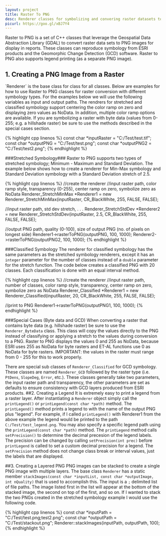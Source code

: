 ```yaml
---
layout: project
title: Raster To PNG
desc: Renderer classes for symbolizing and convering raster datasets to PNG images in C++
picurl: https://goo.gl/xBJ7Y4
---
```

Raster to PNG is a set of C++ classes that leverage the Geospatial Data Abstraction Library (GDAL) to convert raster data sets to PNG images for display in reports. These classes can reproduce symbology from ESRI products and the Geomorphic Change Detection (GCD) software. Raster to PNG also supports legend printing (as a separate PNG image).

<h2>1. Creating a PNG Image from a Raster</h2>
`Renderer` is the base class for class for all classes. Below are examples for how to use Raster to PNG classes for raster conversion with different symbology types. For the examples below we will use the following variables as input and output paths. The rendrers for stretched and classified symbology support centering the color ramp on zero and displaying zero values as NoData. In addition, multiple color ramp options are available. If you are symbolizing a raster with byte data (values from 0-255; e.g. a hillshade raster) be sure to use the methods described in the special cases section.

{% highlight cpp linenos %}
const char *inputRaster = "C:/Test/test.tif";
const char *outputPNG = "C:/Test/test.png";
const char *outputPNG2 = "C:/Test/test2.png";
{%  endhighlight %}
 
###Stretched Symbology###
Raster to PNG supports two types of stretched symbology; Minimum - Maximum and Standard Deviation. The example below shows how to create a renderer for Min-Max symbology and Standard Deviation symbology with a Standard Deviation stretch of 2.5.

{% highlight cpp linenos %}
//create the renderer
//input raster path, color ramp style, transparency (0-255), center ramp on zero, symbolize zero as NoData
Renderer_StretchMinMax *Renderer1 = new Renderer_StretchMinMax(inputRaster, CR_BlackWhite, 255, FALSE, FALSE);

//input raster path, std dev stretch, . . . 
Renderer_StretchStdDev *Renderer2 = new Renderer_StretchStdDev(inputRaster, 2.5, CR_BlackWhite, 255, FALSE, FALSE);

//output PNG path, quality (0-100), size of output PNG (no. of pixels on longest side)
Renderer1->rasterToPNG(outputPNG, 100, 1000);
Renderer2->rasterToPNG(outputPNG2, 100, 1000);
{%  endhighlight %}
   
###Classified Symbology
The renderer for classified symbology has the same parameters as the stretched symbology renderers, except it has an `integer` parameter for the number of classes instead of a `double` parameter for the stretch function. The code below creates a classified PNG with 20 classes. Each classification is done with an equal interval method.

{% highlight cpp linenos %}
//create the renderer
//input raster path, number of classes, color ramp style, transparency, center ramp on zero, symbolize zero as NoData
Renderer_Classified *Renderer1 = new Renderer_Classified(inputRaster, 20, CR_BlackWhite, 255, FALSE, FALSE);

//print to PNG
Renderer1->rasterToPNG(outputPNG1, 100, 1000);
{%  endhighlight %}

###Special Cases (Byte data and GCD)
When converting a raster that contains byte data (e.g. hillshade raster) be sure to use the `Renderer_ByteData` class. This class will copy the values directly to the PNG instead of classifying or applying a stretch to the values during conversion to a PNG. Raster to PNG displays the values 0 and 255 as NoData, because ESRI uses 255 as NoData for byte rasters and ET-AL functions use 0 as NoData for byte rasters. IMPORTANT: the values in the raster must range from 0 - 255 for this to work properly.

There are special sub classes of `Renderer_Classified` for GCD symbology. These classes are named `Renderer_GCD` followed by the raster type (i.e. `PtDens`, `SlopeDeg`, `Error`, etc.). These classes generally take two parameters, the input raster path and transparency, the other parameters are set as defaults to ensure consistency with GCD layers produced from ESRI products.
##2. Creating a Legend
It is extremely easy to print a legend from a raster layer. After instantiating a `Renderer` object simply call the `printLegend()` or `printLegend(const char *path)` method. The `printLegend()` method prints a legend to with the name of the output PNG plus "legend". For example, if I called `printLegend()` with Renderer1 from the above example the legend would be printed to the path `C:/Test/test_legend.png`. You may also specify a specific legend path using the `printLegend(const char *path)` method. The `printLegend` method calls `setPrecision()` to determine the decimal precesion of the legend labels. The precision can be changed by calling `setPrecision(int prec)` before `printLegend` is called to set a custom decimal precision for a legend. The `setPrecision` method does not change class break or interval values, just the labels that are displayed.

##3. Creating a Layered PNG
PNG images can be stacked to create a single PNG image with multiple layers. The base class `Renderer` has a static member `stackImages(const char *inputList, const char *outputImage, int nQuality)` that is used to accomplish this. The input is a `;` delimited list of file paths. The image listed first in the list will appear at the bottom of the stacked image, the second on top of the first, and so on. If I wanted to stack the two PNGs created in the stretched symbology example I would use the following code.

{% highlight cpp linenos %}
const char *inputPath = "C:/Test/test.png;test2.png";
const char *outputPath = "C:/Test/stackout.png";
Renderer::stackImages(inputPath, outputPath, 100);
{%  endhighlight %}